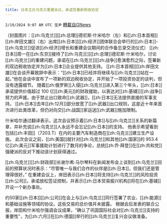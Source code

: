```yaml
---
title: 日本主办乌克兰重建会议，承诺签署新税收协定
---
```

`2/19/2024 9:07 AM UTC 宝尹` [轉載自GNews](https://gnews.org/articles/2322267)

（封面图片：[[zh:乌克兰]][[zh:总理]]德尼斯·什米哈尔（左）和[[zh:日本首相]][[zh:岸田文雄]]（右）出席[[zh:日本]][[zh:经济]]团体联合会举行的[[zh:日本]]-[[zh:乌克兰]]促进[[zh:经济]]增长和重建会议期间的合作备忘录交流仪式）
[[zh:日本]]周一在[[zh:东京]]接待了[[zh:乌克兰]][[zh:总理]]德尼斯·什米哈尔，讨论[[zh:乌克兰]]的重建问题，承诺在[[zh:乌克兰]][[zh:战争]]愈演愈烈之际，签署新的双边税收协定并为[[zh:日本]]企业提供其他支持。
[[zh:日本首相]][[zh:岸田文雄]]在会谈开幕致辞中表示：“[[zh:日本]]已经并将继续与[[zh:乌克兰]]站在一起。”他在会谈中宣布了一项新的双边税收协定，并开始了一项投资协定的谈判，但没有透露细节。
随着[[zh:俄罗斯]]入侵[[zh:乌克兰]]进入第三个年头，[[zh:日本]]承诺提供价值超过 100 亿[[zh:美元]]的财政援助，以表达对[[zh:基辅]][[zh:战争]]努力的声援。由于禁止出口致命[[zh:武器]]，[[zh:日本]]无法提供直接的军事支持。
[[zh:日本]]去年[[zh:12月]]部分放宽了[[zh:武器]]出口规则，这是近十年来首次进行此类改革，但仍对向交[[zh:战国]]家运送[[zh:武器]]施加限制。

什米哈尔通过翻译表示，这次会议预示着[[zh:日本]]与[[zh:乌克兰]]关系的新篇章，并补充说[[zh:乌克兰]]人永远不会忘记[[zh:日本]]的支持。
他表示希望看到包括[[zh:丰田]]（7203.T）在内的主要汽车制造商在[[zh:乌克兰]]建立生产设施。
此次会议之前，[[zh:美国]]就针对[[zh:乌克兰]]和其他[[zh:国家]]的 953.4 亿[[zh:美元]]军事援助计划进行了数月的争论，总统[[zh:乔·拜登]]在[[zh:共和党]]强硬派的反对下推动该计划获得通过。

[[zh:乌克兰]][[zh:财政部]]长谢尔希·马尔琴科在新闻发布会上谈到[[zh:乌克兰]]目前的预算状况时表示：“尽管唯一与我们合作的伙伴是[[zh:日本]]，但我们还是管理得很好。”
在重建会议上，岸田表示[[zh:日本]]将支持[[zh:乌克兰]]的风险投资[[zh:公司]]，承诺放松签证控制，并表示[[zh:日本贸易振兴机构]]将在[[zh:基辅]]开设一个新办事处。

约50家[[zh:日本]][[zh:公司]]在会上与[[zh:乌克兰]]同行签署了农业、[[zh:能源]]和基础设施等领域的协议。这些交易的总价值并未披露。
根据会后发表的联合公报，岸田和什米哈尔强调会议成果，“确认了巩固国际社会对[[zh:乌克兰]]支持的重要性”，为[[zh:六月]]在[[zh:德国]]举行的[[zh:乌克兰]]复兴会议做准备。





